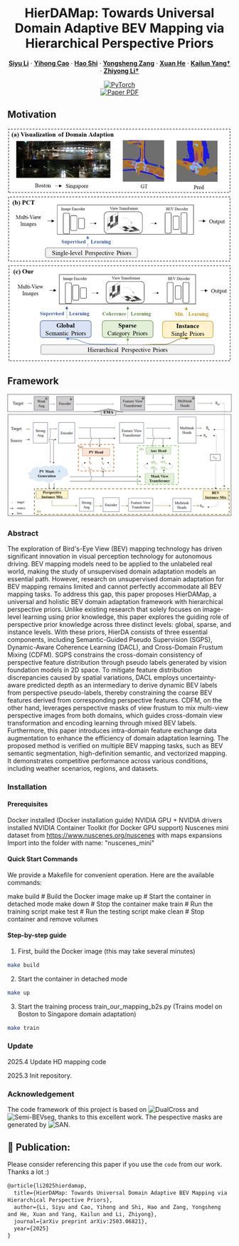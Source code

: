<p align="center">

  <h1 align="center">HierDAMap: Towards Universal Domain Adaptive BEV Mapping via Hierarchical Perspective Priors</h1>
  <p align="center">
    <a href="https://www.researchgate.net/profile/Siyu-Li-45"><strong>Siyu Li</strong></a>
    ·
    <a href="https://scholar.google.com/citations?user=j3364z8AAAAJ"><strong>Yihong Cao</strong></a>
    ·
    <a href="https://scholar.google.com/citations?user=0EI9msQAAAAJ"><strong>Hao Shi</strong></a>
    ·
    <a href=""><strong>Yongsheng Zang</strong></a>
    ·
    <a href="https://github.com/mikasa3lili"><strong>Xuan He</strong></a>
    ·
    <a href="https://yangkailun.com/"><strong>Kailun Yang†</strong></a>
    ·
    <a href="http://robotics.hnu.edu.cn/info/1071/1515.htm"><strong>Zhiyong Li†</strong></a>
</p>

<p align="center">
    <a href="https://pytorch.org/get-started/locally/"><img alt="PyTorch" src="https://img.shields.io/badge/PyTorch-ee4c2c?logo=pytorch&logoColor=white"></a>
    <br>
    <a href="https://arxiv.org/pdf/2503.06821">
      <img src='https://img.shields.io/badge/Paper-green?style=for-the-badge&logo=adobeacrobatreader&logoWidth=20&logoColor=white&labelColor=66cc00&color=94DD15' alt='Paper PDF'>
    </a>
</p>

## Motivation
<div align=center>
<img src="https://github.com/lynn-yu/HierDAMap/blob/main/intro.png" >
</div>

## Framework
<div align=center>
<img src="https://github.com/lynn-yu/HierDAMap/blob/main/domainframe.png" >
</div>

### Abstract
The exploration of Bird's-Eye View (BEV) mapping technology has driven significant innovation in visual perception technology for autonomous driving.  BEV mapping models need to be applied to the unlabeled real world, making the study of unsupervised domain adaptation models an essential path. However, research on unsupervised domain adaptation for BEV mapping remains limited and cannot perfectly accommodate all BEV mapping tasks. To address this gap, this paper proposes HierDAMap, a universal and holistic BEV domain adaptation framework with hierarchical perspective priors. Unlike existing research that solely focuses on image-level learning using prior knowledge, this paper explores the guiding role of perspective prior knowledge across three distinct levels: global, sparse, and instance levels. With these priors, HierDA consists of three essential components, including Semantic-Guided Pseudo Supervision (SGPS), Dynamic-Aware Coherence Learning (DACL), and Cross-Domain Frustum Mixing (CDFM). SGPS constrains the cross-domain consistency of perspective feature distribution through pseudo labels generated by vision foundation models in 2D space. To mitigate feature distribution discrepancies caused by spatial variations, DACL employs uncertainty-aware predicted depth as an intermediary to derive dynamic BEV labels from perspective pseudo-labels, thereby constraining the coarse BEV features derived from corresponding perspective features. CDFM, on the other hand, leverages perspective masks of view frustum to mix multi-view perspective images from both domains, which guides cross-domain view transformation and encoding learning through mixed BEV labels. Furthermore, this paper introduces intra-domain feature exchange data augmentation to enhance the efficiency of domain adaptation learning.  The proposed method is verified on multiple BEV mapping tasks, such as BEV semantic segmentation, high-definition semantic, and vectorized mapping.  It demonstrates competitive performance across various conditions, including weather scenarios, regions, and datasets.

### Installation
#### Prerequisites

Docker installed (Docker installation guide)
NVIDIA GPU + NVIDIA drivers installed
NVIDIA Container Toolkit (for Docker GPU support)
Nuscenes mini dataset from https://www.nuscenes.org/nuscenes with maps expansions
Import into the folder with name: "nuscenes_mini"

#### Quick Start Commands

We provide a Makefile for convenient operation. 
Here are the available commands:

make build    # Build the Docker image
make up       # Start the container in detached mode
make down     # Stop the container
make train    # Run the training script
make test     # Run the testing script
make clean    # Stop container and remove volumes

#### Step-by-step guide 
1. First, build the Docker image (this may take several minutes)
```bash
make build
```
2. Start the container in detached mode
```bash
make up
```
3. Start the training process train_our_mapping_b2s.py (Trains model on Boston to Singapore domain adaptation)
```bash
make train
```

### Update
2025.4 Update HD mapping code

2025.3 Init repository.

### Acknowledgement
The code framework of this project is based on ![DualCross](https://github.com/YunzeMan/DualCross) and ![Semi-BEVseg](https://github.com/Junyu-Z/Semi-BEVseg), thanks to this excellent work.
The pespective masks are generated by ![SAN](https://github.com/MendelXu/SAN).

## 🤝 Publication:
Please consider referencing this paper if you use the ```code``` from our work.
Thanks a lot :)

```
@article{li2025hierdamap,
  title={HierDAMap: Towards Universal Domain Adaptive BEV Mapping via Hierarchical Perspective Priors},
  author={Li, Siyu and Cao, Yihong and Shi, Hao and Zang, Yongsheng and He, Xuan and Yang, Kailun and Li, Zhiyong},
  journal={arXiv preprint arXiv:2503.06821},
  year={2025}
}
```



